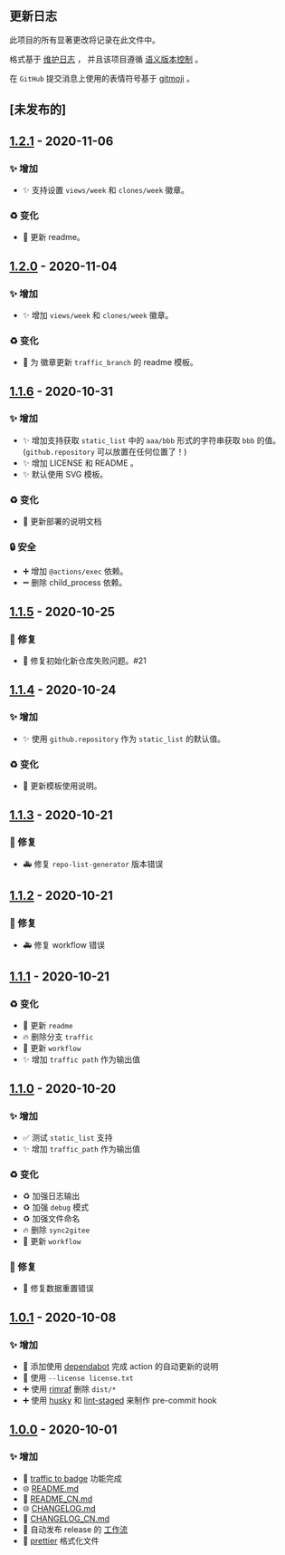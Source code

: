 ## 更新日志

此项目的所有显著更改将记录在此文件中。

格式基于 [维护日志](https://keepachangelog.com/zh-CN/1.0.0/) ，
并且该项目遵循 [语义版本控制](https://semver.org/spec/v2.0.0.html) 。

在 `GitHub` 提交消息上使用的表情符号基于 [gitmoji](https://gitmoji.carloscuesta.me/) 。

## [未发布的]

## [1.2.1] - 2020-11-06

### ✨ 增加

- ✨ 支持设置 `views/week` 和 `clones/week` 徽章。

### ♻️ 变化

- 📝 更新 readme。

## [1.2.0] - 2020-11-04

### ✨ 增加

- ✨ 增加 `views/week` 和 `clones/week` 徽章。

### ♻️ 变化

- 📝 为 徽章更新 `traffic_branch` 的 readme 模板。

## [1.1.6] - 2020-10-31

### ✨ 增加

- ✨ 增加支持获取 `static_list` 中的 `aaa/bbb` 形式的字符串获取 `bbb` 的值。(`github.repository` 可以放置在任何位置了！)
- ✨ 增加 LICENSE 和 README 。
- ✨ 默认使用 SVG 模板。

### ♻️ 变化

- 📝 更新部署的说明文档

### 🔒 安全

- ➕ 增加 `@actions/exec` 依赖。
- ➖ 删除 child_process 依赖。

## [1.1.5] - 2020-10-25

### 🐛 修复

- 🐛 修复初始化新仓库失败问题。#21

## [1.1.4] - 2020-10-24

### ✨ 增加

- ✨ 使用 `github.repository` 作为 `static_list` 的默认值。

### ♻️ 变化

- 📝 更新模板使用说明。

## [1.1.3] - 2020-10-21

### 🐛 修复

- 🚑 修复 `repo-list-generator` 版本错误

## [1.1.2] - 2020-10-21

### 🐛 修复

- 🚑 修复 workflow 错误

## [1.1.1] - 2020-10-21

### ♻️ 变化

- 📝 更新 `readme`
- 🔥 删除分支 `traffic`
- 💚 更新 `workflow`
- ✨ 增加 `traffic path` 作为输出值

## [1.1.0] - 2020-10-20

### ✨ 增加

- ✅ 测试 `static_list` 支持
- ✨ 增加 `traffic_path` 作为输出值

### ♻️ 变化

- ♻️ 加强日志输出
- ♻️ 加强 `debug` 模式
- ♻️ 加强文件命名
- 🔥 删除 `sync2gitee`
- 💚 更新 `workflow`

### 🐛 修复

- 🐛 修复数据重置错误

## [1.0.1] - 2020-10-08

### ✨ 增加

- 💬 添加使用 [dependabot](./.github/dependabot.yml) 完成 action 的自动更新的说明
- 📄 使用 `--license license.txt`
- ➕ 使用 [rimraf](https://github.com/isaacs/rimraf) 删除 `dist/*`
- ➕ 使用 [husky](https://github.com/typicode/husky) 和 [lint-staged](https://github.com/okonet/lint-stage) 来制作 pre-commit hook

## [1.0.0] - 2020-10-01

### ✨ 增加

- 🎉 [traffic to badge](https://github.com/marketplace/actions/traffic-to-badge) 功能完成
- 🌐 [README.md](./README.md)
- 📝 [README_CN.md](./README_CN.md)
- 🌐 [CHANGELOG.md](./CHANGELOG.md)
- 📝 [CHANGELOG_CN.md](./CHANGELOG_CN.md)
- 👷 自动发布 release 的 [工作流](./.github/workflows/autoRelease.yml)
- 👷 [prettier](./.prettierrc.json) 格式化文件

[unreleased]: https://github.com/yi-Xu-0100/traffic-to-badge/compare/v1.2.1...HEAD
[1.2.1]: https://github.com/yi-Xu-0100/traffic-to-badge/tree/v1.2.1
[1.2.0]: https://github.com/yi-Xu-0100/traffic-to-badge/tree/v1.2.0
[1.1.6]: https://github.com/yi-Xu-0100/traffic-to-badge/tree/v1.1.6
[1.1.5]: https://github.com/yi-Xu-0100/traffic-to-badge/tree/v1.1.5
[1.1.4]: https://github.com/yi-Xu-0100/traffic-to-badge/tree/v1.1.4
[1.1.3]: https://github.com/yi-Xu-0100/traffic-to-badge/tree/v1.1.3
[1.1.2]: https://github.com/yi-Xu-0100/traffic-to-badge/tree/v1.1.2
[1.1.1]: https://github.com/yi-Xu-0100/traffic-to-badge/tree/v1.1.1
[1.1.0]: https://github.com/yi-Xu-0100/traffic-to-badge/tree/v1.1.0
[1.0.1]: https://github.com/yi-Xu-0100/traffic-to-badge/tree/v1.0.1
[1.0.0]: https://github.com/yi-Xu-0100/traffic-to-badge/tree/v1.1.0
